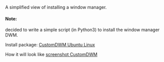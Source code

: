 A simplified view of installing a window manager.

#### Note: 
decided to write a simple script (in Python3) to install the window manager DWM.

Install package: [CustomDWM Ubuntu Linux](https://github.com/appath/CustomDWM/releases)

How it will look like [screenshot CustomDWM](https://github.com/appath/CustomDWM/blob/main/screenshot/screenshot_25.05.2021.png)
